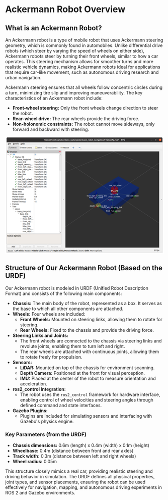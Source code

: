 # Ackermann Robot Overview

## What is an Ackermann Robot?
An Ackermann robot is a type of mobile robot that uses Ackermann steering geometry, which is commonly found in automobiles. Unlike differential drive robots (which steer by varying the speed of wheels on either side), Ackermann robots steer by turning their front wheels, similar to how a car operates. This steering mechanism allows for smoother turns and more realistic vehicle dynamics, making Ackermann robots ideal for applications that require car-like movement, such as autonomous driving research and urban navigation.

Ackermann steering ensures that all wheels follow concentric circles during a turn, minimizing tire slip and improving maneuverability. The key characteristics of an Ackermann robot include:
- **Front-wheel steering:** Only the front wheels change direction to steer the robot.
- **Rear-wheel drive:** The rear wheels provide the driving force.
- **Non-holonomic constraints:** The robot cannot move sideways, only forward and backward with steering.

![Screenshot from 2025-06-29 15-25-45.png](media/Screenshot%20from%202025-06-29%2015-25-45.png)


## Structure of Our Ackermann Robot (Based on the URDF)
Our Ackermann robot is modeled in URDF (Unified Robot Description Format) and consists of the following main components:

- **Chassis:** The main body of the robot, represented as a box. It serves as the base to which all other components are attached.
- **Wheels:** Four wheels are included:
  - **Front Wheels:** Mounted on steering links, allowing them to rotate for steering.
  - **Rear Wheels:** Fixed to the chassis and provide the driving force.
- **Steering Links and Joints:**
  - The front wheels are connected to the chassis via steering links and revolute joints, enabling them to turn left and right.
  - The rear wheels are attached with continuous joints, allowing them to rotate freely for propulsion.
- **Sensors:**
  - **LiDAR:** Mounted on top of the chassis for environment scanning.
  - **Depth Camera:** Positioned at the front for visual perception.
  - **IMU:** Placed at the center of the robot to measure orientation and acceleration.
- **ros2_control Integration:**
  - The robot uses the `ros2_control` framework for hardware interface, enabling control of wheel velocities and steering angles through defined command and state interfaces.
- **Gazebo Plugins:**
  - Plugins are included for simulating sensors and interfacing with Gazebo's physics engine.

### Key Parameters (from the URDF)
- **Chassis dimensions:** 0.6m (length) x 0.4m (width) x 0.1m (height)
- **Wheelbase:** 0.4m (distance between front and rear axles)
- **Track width:** 0.3m (distance between left and right wheels)
- **Wheel radius:** 0.05m

This structure closely mimics a real car, providing realistic steering and driving behavior in simulation. The URDF defines all physical properties, joint types, and sensor placements, ensuring the robot can be used effectively for navigation, mapping, and autonomous driving experiments in ROS 2 and Gazebo environments.

